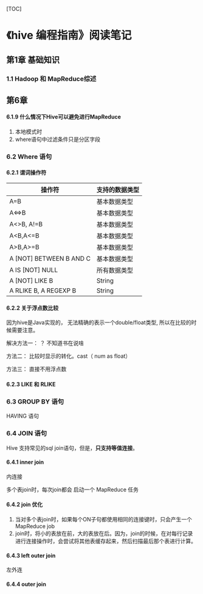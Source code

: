 [TOC]



# 《hive 编程指南》阅读笔记



## 第1章 基础知识

### 1.1 Hadoop 和 MapReduce综述



## 第6章



#### 6.1.9 什么情况下Hive可以避免进行MapReduce

1. 本地模式时
2. where语句中过滤条件只是分区字段



### 6.2 Where 语句



#### 6.2.1 谓词操作符

| 操作符                  | 支持的数据类型 |
| ----------------------- | -------------- |
| A=B                     | 基本数据类型   |
| A<=>B                   | 基本数据类型   |
| A<>B, A!=B              | 基本数据类型   |
| A<B,A<=B                | 基本数据类型   |
| A>B,A>=B                | 基本数据类型   |
| A [NOT] BETWEEN B AND C | 基本数据类型   |
| A IS [NOT] NULL         | 所有数据类型   |
| A [NOT] LIKE B          | String         |
| A RLIKE B, A REGEXP B   | String         |



#### 6.2.2 关于浮点数比较

因为hive是Java实现的， 无法精确的表示一个double/float类型, 所以在比较的时候需要注意。

解决方法一： ？ 不知道书在说啥

方法二： 比较时显示的转化。cast（ num as float）

方法三： 直接不用浮点数

#### 6.2.3 LIKE 和 RLIKE



### 6.3 GROUP BY 语句



HAVING 语句



### 6.4 JOIN 语句

Hive 支持常见的sql join语句，但是，**只支持等值连接**。

#### 6.4.1 inner join

内连接

多个表join时，每次join都会 启动一个 MapReduce 任务

#### 6.4.2 join 优化

1.  当对多个表join时，如果每个ON子句都使用相同的连接键时，只会产生一个MapReduce job
2. join时，将小的表放在前，大的表放在后。因为，join的时候，在对每行记录进行连接操作时，会尝试将其他表缓存起来，然后扫描最后那个表进行计算。

#### 6.4.3 left outer join

左外连

#### 6.4.4 outer join

















